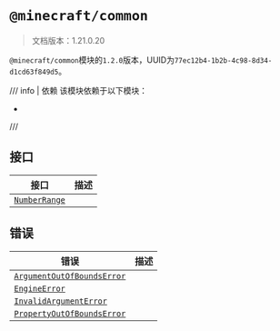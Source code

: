 # `@minecraft/common`

> 文档版本：1.21.0.20

`@minecraft/common`模块的`1.2.0`版本，UUID为`77ec12b4-1b2b-4c98-8d34-d1cd63f849d5`。

/// info | 依赖
该模块依赖于以下模块：

- 
///

## 接口

|接口|描述|
|---|---|
|[`NumberRange`](./numberrange.md)||

## 错误

|错误|描述|
|---|---|
|[`ArgumentOutOfBoundsError`](./argumentoutofboundserror.md)||
|[`EngineError`](./engineerror.md)||
|[`InvalidArgumentError`](./invalidargumenterror.md)||
|[`PropertyOutOfBoundsError`](./propertyoutofboundserror.md)||
